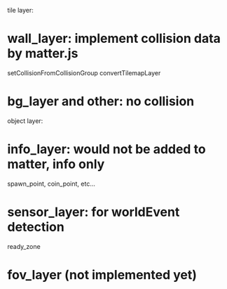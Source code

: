 
tile layer:

# wall_layer: implement collision data by matter.js
  setCollisionFromCollisionGroup
  convertTilemapLayer

# bg_layer and other: no collision

object layer:

# info_layer: would not be added to matter, info only
  spawn_point, coin_point, etc...

# sensor_layer: for worldEvent detection
  ready_zone

# fov_layer (not implemented yet)